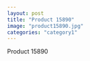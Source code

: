 ```yaml
---
layout: post
title: "Product 15890"
image: "product15890.jpg"
categories: "category1"
---
```

Product 15890
